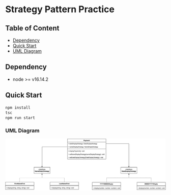 # Strategy Pattern Practice

## Table of Content
- [Dependency](#dependency)
- [Quick Start](#quick-start)
- [UML Diagram](#uml-diagram)


## Dependency
- node >= v16.14.2

## Quick Start
```shell=
npm install
tsc
npm run start
```

### UML Diagram
![UML Diagram](https://github.com/fraxmans/strategy-pattern-practice/blob/master/strategy-pattern.drawio.png)
